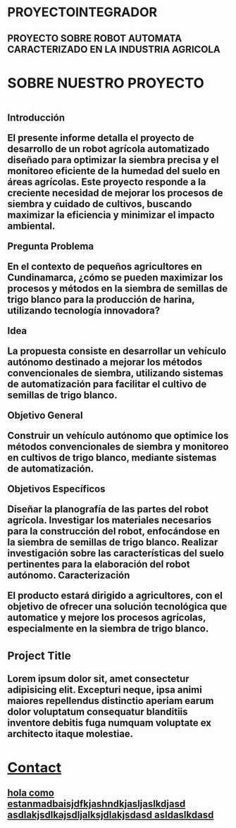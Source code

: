 # PROYECTOINTEGRADOR

<!-- **** Hero Section **** -->
<section id="hero" class="jumbotron">
  <div class="container">
    <h1 class="hero-title load-hidden">
      PROYECTO SOBRE ROBOT AUTOMATA CARACTERIZADO EN LA INDUSTRIA AGRICOLA <span class="text-color-main">


<!-- **** About Section **** -->
<section id="about">
  <div class="container">
    <h2 class="section-title load-hidden">SOBRE NUESTRO PROYECTO</h2>
    <div class="row about-wrapper">
      <div class="col-md-6 col-sm-12">
        <div class="about-wrapper__image load-hidden">
          <img
          />
        </div>
      </div>
      <div class="col-md-6 col-sm-12">
        <div class="about-wrapper__info load-hidden">
          <p class="about-wrapper__info-text">
            Introducción

El presente informe detalla el proyecto de desarrollo de un robot agrícola automatizado diseñado para optimizar la siembra precisa y el monitoreo eficiente de la humedad del suelo en áreas agrícolas. Este proyecto responde a la creciente necesidad de mejorar los procesos de siembra y cuidado de cultivos, buscando maximizar la eficiencia y minimizar el impacto ambiental.

Pregunta Problema

En el contexto de pequeños agricultores en Cundinamarca, ¿cómo se pueden maximizar los procesos y métodos en la siembra de semillas de trigo blanco para la producción de harina, utilizando tecnología innovadora?

Idea

La propuesta consiste en desarrollar un vehículo autónomo destinado a mejorar los métodos convencionales de siembra, utilizando sistemas de automatización para facilitar el cultivo de semillas de trigo blanco.

Objetivo General

Construir un vehículo autónomo que optimice los métodos convencionales de siembra y monitoreo en cultivos de trigo blanco, mediante sistemas de automatización.

Objetivos Específicos

Diseñar la planografía de las partes del robot agrícola.
Investigar los materiales necesarios para la construcción del robot, enfocándose en la siembra de semillas de trigo blanco.
Realizar investigación sobre las características del suelo pertinentes para la elaboración del robot autónomo.
Caracterización

El producto estará dirigido a agricultores, con el objetivo de ofrecer una solución tecnológica que automatice y mejore los procesos agrícolas, especialmente en la siembra de trigo blanco.
</section>
<!-- /END About Section -->


<!-- **** Projects Section **** -->
<section id="projects">

  <!-- Notice: each .row is a project -->
  <div class="row">
    <div class="col-lg-4 col-sm-12">
      <div class="project-wrapper__text load-hidden">
        <h3 class="project-wrapper__text-title">Project Title</h3>
        <div>
          <p class="mb-4">
            Lorem ipsum dolor sit, amet consectetur adipisicing elit. Excepturi
            neque, ipsa animi maiores repellendus distinctio aperiam earum dolor
            voluptatum consequatur blanditiis inventore debitis fuga numquam
            voluptate ex architecto itaque molestiae.
          </p>
        </div>
        <a
          rel="noreferrer"
          target="_blank"
          class="cta-btn cta-btn--hero"
          href="#!"
        >
      
         
          
  <!-- /END Project -->

</section>



<!-- **** Contact Section **** -->
<section id="contact">
  <div class="container">
    <h2 class="section-title">Contact</h2>
    <div class="contact-wrapper load-hidden">
    <div> hola como estanmadbaisjdfkjashndkjasljaslkdjasd
    asdlakjsdlkajsdljalksjdlakjsdasd
    asldaslkdasd
    </div>
      
    

</section>
<!-- /END Contact Section -->




